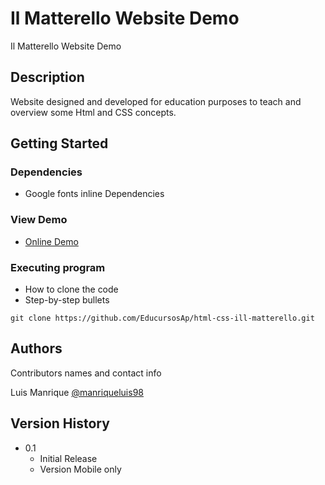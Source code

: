 # Il Matterello Website Demo

Il Matterello Website Demo

## Description

Website designed and developed for education purposes to teach and overview some Html and CSS concepts.

## Getting Started

### Dependencies

* Google fonts inline Dependencies

### View Demo

* [Online Demo](https://ilmatterello.web.app/)

### Executing program

* How to clone the code
* Step-by-step bullets
```
git clone https://github.com/EducursosAp/html-css-ill-matterello.git
```

## Authors

Contributors names and contact info

Luis Manrique
[@manriqueluis98](https://www.linkedin.com/in/luis-manrique-julca-1a0a02175)

## Version History

* 0.1
    * Initial Release
    * Version Mobile only
